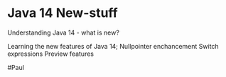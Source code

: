 # Java 14 New-stuff
Understanding Java 14 - what is new?

Learning the new features of Java 14;
  Nullpointer enchancement
  Switch expressions
  Preview features
  
#Paul
